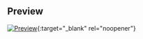 
## Preview

[![Preview](https://i.ibb.co/ByLhFm6/site-screenshot.png)](https://studiomix.000webhostapp.com/#/){:target="_blank" rel="noopener"}

